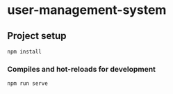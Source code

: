 # user-management-system

## Project setup
```
npm install
```

### Compiles and hot-reloads for development
```
npm run serve
```

